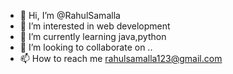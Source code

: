 - 👋 Hi, I’m @RahulSamalla
- 👀 I’m interested in  web development
- 🌱 I’m currently learning java,python
- 💞️ I’m looking to collaborate on ..
- 📫 How to reach me rahulsamalla123@gmail.com

<!---
RahulSamalla/RahulSamalla is a ✨ special ✨ repository because its `README.md` (this file) appears on your GitHub profile.
You can click the Preview link to take a look at your changes.
--->
